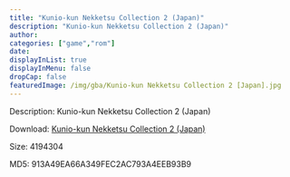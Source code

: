 ```yaml
---
title: "Kunio-kun Nekketsu Collection 2 (Japan)"
description: "Kunio-kun Nekketsu Collection 2 (Japan)"
author: 
categories: ["game","rom"]
date: 
displayInList: true
displayInMenu: false
dropCap: false
featuredImage: /img/gba/Kunio-kun Nekketsu Collection 2 [Japan].jpg
---
```


Description: Kunio-kun Nekketsu Collection 2 (Japan)

Download: <a style="text-decoration:underline;" href="https://mega.nz/#!yWIQ2AZI!cIQt6P9nVsYlH23Eyocf1b-BbJBDZW2ryO5jhRdRpTQ" target = "_blank" rel = "nofollow" > Kunio-kun Nekketsu Collection 2 (Japan)</a>

Size: 4194304

MD5: 913A49EA66A349FEC2AC793A4EEB93B9

